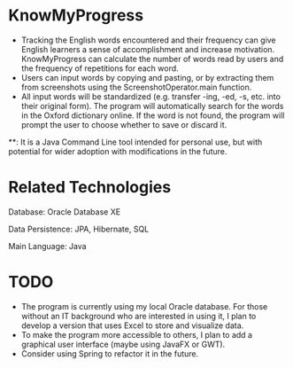 # KnowMyProgress

* Tracking the English words encountered and their frequency can give English learners a sense of accomplishment and increase motivation. 
KnowMyProgress can calculate the number of words read by users and the frequency of repetitions for each word.
* Users can input words by copying and pasting, or by extracting them from screenshots using the ScreenshotOperator.main function.
* All input words will be standardized (e.g. transfer -ing, -ed, -s, etc. into their original form). 
The program will automatically search for the words in the Oxford dictionary online. 
If the word is not found, the program will prompt the user to choose whether to save or discard it.


**: It is a Java Command Line tool intended for personal use, but with potential for wider adoption with modifications in the future. 

# Related Technologies
Database: Oracle Database XE

Data Persistence: JPA, Hibernate, SQL

Main Language: Java


# TODO
* The program is currently using my local Oracle database. For those without an IT background who are interested in using it, I plan to develop a version that uses Excel to store and visualize data.
* To make the program more accessible to others, I plan to add a graphical user interface (maybe using JavaFX or GWT).
* Consider using Spring to refactor it in the future.

